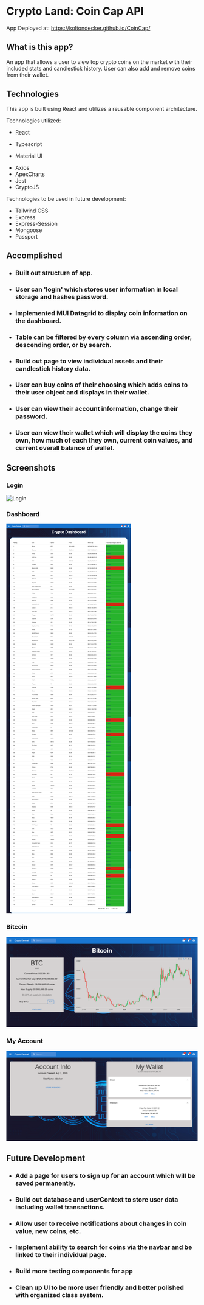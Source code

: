 # Crypto Land: Coin Cap API

App Deployed at: https://koltondecker.github.io/CoinCap/

## What is this app?

An app that allows a user to view top crypto coins on the market with their included stats and candlestick history. User can also add and remove coins from their wallet.

## Technologies

This app is built using React and utilizes a reusable component architecture.

Technologies utilized:

- React

* Typescript

- Material UI

* Axios
* ApexCharts
* Jest
* CryptoJS

Technologies to be used in future development:

- Tailwind CSS
- Express
- Express-Session
- Mongoose
- Passport

## Accomplished

- ### Built out structure of app.

- ### User can 'login' which stores user information in local storage and hashes password.

- ### Implemented MUI Datagrid to display coin information on the dashboard.

- ### Table can be filtered by every column via ascending order, descending order, or by search.

- ### Build out page to view individual assets and their candlestick history data.

- ### User can buy coins of their choosing which adds coins to their user object and displays in their wallet.

- ### User can view their account information, change their password.

- ### User can view their wallet which will display the coins they own, how much of each they own, current coin values, and current overall balance of wallet.

## Screenshots

### Login

![Login](src/assets/images/Login.png)

### Dashboard

![Dashboard](src/assets/images/Dashboard.png)

### Bitcoin

![Bitcoin](src/assets/images/Bitcoin.png)

### My Account

![MyAccount](src/assets/images/MyAccount.png)

## Future Development

- ### Add a page for users to sign up for an account which will be saved permanently.

- ### Build out database and userContext to store user data including wallet transactions.

- ### Allow user to receive notifications about changes in coin value, new coins, etc.

- ### Implement ability to search for coins via the navbar and be linked to their individual page.

- ### Build more testing components for app

- ### Clean up UI to be more user friendly and better polished with organized class system.
